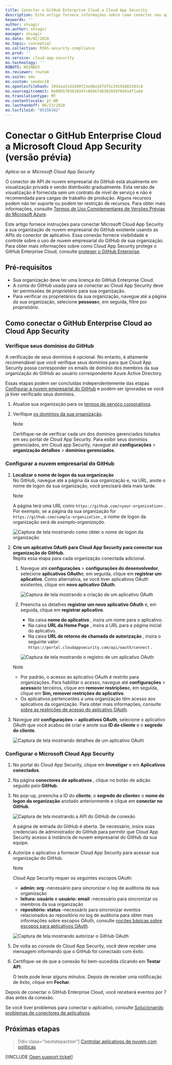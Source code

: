 ```yaml
---
title: Conectar o GitHub Enterprise Cloud a Cloud App Security
description: Este artigo fornece informações sobre como conectar seu aplicativo de nuvem empresarial do GitHub a Cloud App Security usando o conector de API para visibilidade e controle sobre o uso.
keywords: ''
author: shsagir
ms.author: shsagir
manager: shsagir
ms.date: 06/02/2020
ms.topic: conceptual
ms.collection: M365-security-compliance
ms.prod: ''
ms.service: cloud-app-security
ms.technology: ''
ROBOTS: NOINDEX
ms.reviewer: reutam
ms.suite: ems
ms.custom: seodec18
ms.openlocfilehash: 3941ea5141049f23ed8a187df5c29192883203c8
ms.sourcegitcommit: 0e8065703810347c86567d636293bf6d41df1a84
ms.translationtype: MT
ms.contentlocale: pt-BR
ms.lasthandoff: 06/23/2020
ms.locfileid: "85256102"
---
```

# <a name="connect-github-enterprise-cloud-to-microsoft-cloud-app-security-preview"></a>Conectar o GitHub Enterprise Cloud a Microsoft Cloud App Security (versão prévia)

*Aplica-se a: Microsoft Cloud App Security*

O conector de API de nuvem empresarial do GitHub está atualmente em visualização privada e sendo distribuído gradualmente. Esta versão de visualização é fornecida sem um contrato de nível de serviço e não é recomendada para cargas de trabalho de produção. Alguns recursos podem não ter suporte ou podem ter restrição de recursos. Para obter mais informações, consulte [Termos de Uso Complementares de Versões Prévias do Microsoft Azure](https://azure.microsoft.com/support/legal/preview-supplemental-terms/).

Este artigo fornece instruções para conectar Microsoft Cloud App Security à sua organização de nuvem empresarial do GitHub existente usando as APIs do conector de aplicativo. Essa conexão fornece visibilidade e controle sobre o uso de nuvem empresarial do GitHub de sua organização. Para obter mais informações sobre como Cloud App Security protege o GitHub Enterprise Cloud, consulte [proteger o GitHub Enterprise](protect-github.md).

## <a name="prerequisites"></a>Pré-requisitos

- Sua organização deve ter uma licença do GitHub Enterprise Cloud.
- A conta do GitHub usada para se conectar ao Cloud App Security deve ter permissões de *proprietário* para sua organização.
- Para verificar os proprietários da sua organização, navegue até a página da sua organização, selecione **pessoas**e, em seguida, filtre por *proprietário*.

## <a name="how-to-connect-github-enterprise-cloud-to-cloud-app-security"></a>Como conectar o GitHub Enterprise Cloud ao Cloud App Security

### <a name="verify-your-github-domains"></a>Verifique seus domínios do GitHub

A verificação de seus domínios é opcional. No entanto, é altamente recomendável que você verifique seus domínios para que Cloud App Security possa corresponder os emails de domínio dos membros da sua organização do GitHub ao usuário correspondente Azure Active Directory.

Essas etapas podem ser concluídas independentemente das etapas [Configurar a nuvem empresarial do GitHub](#configure-github-enterprise-cloud) e podem ser ignoradas se você já tiver verificado seus domínios.

1. Atualize sua organização para os [termos de serviço corporativos](https://help.github.com/en/github/setting-up-and-managing-organizations-and-teams/upgrading-to-the-corporate-terms-of-service).
1. Verifique [os domínios da sua organização](https://help.github.com/en/github/setting-up-and-managing-organizations-and-teams/verifying-your-organizations-domain).

    > [!NOTE]
    > Certifique-se de verificar cada um dos domínios gerenciados listados em seu portal de Cloud App Security. Para exibir seus domínios gerenciados, em Cloud app Security, navegue até **configurações**  >  **organização detalhes**  >  **domínios gerenciados**.

### <a name="configure-github-enterprise-cloud"></a>Configurar a nuvem empresarial do GitHub

1. **Localizar o nome de logon da sua organização**  
No GitHub, navegue até a página da sua organização e, na URL, anote o nome de logon da sua organização, você precisará dela mais tarde.

    > [!NOTE]
    > A página terá uma URL como `https://github.com/<your-organization>` . Por exemplo, se a página da sua organização for `https://github.com/sample-organization` , o nome de logon da organização será de *exemplo-organização*.

    ![Captura de tela mostrando como obter o nome de logon da organização](media/connect-github-org-login-name.png)

1. **Crie um aplicativo OAuth para Cloud App Security para conectar sua organização do GitHub.**  
Repita essa etapa para cada organização conectada adicional.

    1. Navegue até **configurações**  >  **configurações do desenvolvedor**, selecione **aplicativos OAuth**e, em seguida, clique em **registrar um aplicativo**. Como alternativa, se você tiver aplicativos OAuth existentes, clique em **novo aplicativo OAuth**.

        ![Captura de tela mostrando a criação de um aplicativo OAuth](media/connect-github-create-oauth-app.png)

    1. Preencha os detalhes **registrar um novo aplicativo OAuth** e, em seguida, clique em **registrar aplicativo**.
        - Na caixa **nome do aplicativo** , insira um nome para o aplicativo.
        - Na caixa **URL da Home Page** , insira a URL para a página inicial do aplicativo.
        - Na caixa **URL de retorno de chamada de autorização** , insira o seguinte valor: `https://portal.cloudappsecurity.com/api/oauth/connect` .

        ![Captura de tela mostrando o registro de um aplicativo OAuth](media/connect-github-register-oauth-app.png)

    > [!NOTE]
    >
    > - Por padrão, o acesso ao aplicativo OAuth é restrito para organizações. Para habilitar o acesso, navegue até **configurações**  >  **acesso**de terceiros, clique em **remover restrições**e, em seguida, clique em **Sim, remover restrições de aplicativo**.
    > - Os aplicativos pertencentes a uma organização têm acesso aos aplicativos da organização. Para obter mais informações, consulte [sobre as restrições de acesso do aplicativo OAuth](https://help.github.com/en/github/setting-up-and-managing-organizations-and-teams/about-oauth-app-access-restrictions).

1. Navegue até **configurações**  >  **aplicativos OAuth**, selecione o aplicativo OAuth que você acabou de criar e anote sua **ID do cliente** e o **segredo do cliente**.

    ![Captura de tela mostrando detalhes de um aplicativo OAuth](media/connect-github-oauth-app-details.png)

### <a name="configure-cloud-app-security"></a>Configurar o Microsoft Cloud App Security

1. No portal do Cloud App Security, clique em **Investigar** e em **Aplicativos conectados**.

1. Na página **conectores de aplicativos** , clique no botão de adição seguido pelo **GitHub**.

1. No pop-up, preencha a ID do **cliente**, o **segredo do cliente**e o **nome de logon da organização** anotado anteriormente e clique em **conectar no GitHub**.

    ![Captura de tela mostrando a API do GitHub de conexão](media/connect-github-connect-app.png)

    A página de entrada do GitHub é aberta. Se necessário, insira suas credenciais de administrador do GitHub para permitir que Cloud App Security acesso à instância de nuvem empresarial do GitHub da sua equipe.

1. Autorize o aplicativo a fornecer Cloud App Security para acessar sua organização do GitHub.

    > [!NOTE]
    > Cloud App Security requer os seguintes escopos OAuth:
    >
    > - **admin: org** -necessário para sincronizar o log de auditoria da sua organização
    > - **leitura: usuário** e **usuário: email** -necessário para sincronizar os membros da sua organização
    > - **repositório: status** -necessário para sincronizar eventos relacionados ao repositório no log de auditoria para obter mais informações sobre escopos OAuth, consulte [noções básicas sobre escopos para aplicativos OAuth](https://developer.github.com/apps/building-oauth-apps/understanding-scopes-for-oauth-apps/).

    ![Captura de tela mostrando autorizar o GitHub OAuth](media/connect-github-authorize-app.png)

1. De volta ao console do Cloud App Security, você deve receber uma mensagem informando que o GitHub foi conectado com êxito.

1. Certifique-se de que a conexão foi bem-sucedida clicando em **Testar API**.

    O teste pode levar alguns minutos. Depois de receber uma notificação de êxito, clique em **Fechar**.

Depois de conectar o GitHub Enterprise Cloud, você receberá eventos por 7 dias antes da conexão.

Se você tiver problemas para conectar o aplicativo, consulte [Solucionando problemas de conectores de aplicativos](troubleshooting-api-connectors-using-error-messages.md).

## <a name="next-steps"></a>Próximas etapas

> [!div class="nextstepaction"]
> [Controlar aplicativos de nuvem com políticas](control-cloud-apps-with-policies.md)

[!INCLUDE [Open support ticket](includes/support.md)]
